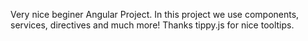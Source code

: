 Very nice beginer Angular Project.
In this project we use components, services, directives and much more!
Thanks tippy.js for nice tooltips.
